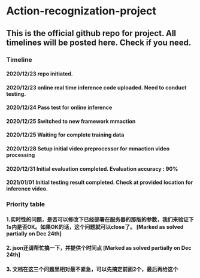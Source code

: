 # Action-recognization-project

## This is the official github repo for project. All timelines will be posted here. Check if you need.

### Timeline

#### 2020/12/23 repo initiated.
#### 2020/12/23 online real time inference code uploaded. Need to conduct testing.
#### 2020/12/24 Pass test for online inference
#### 2020/12/25 Switched to new framework mmaction
#### 2020/12/25 Waiting for complete training data
#### 2020/12/28 Setup initial video preprocessor for mmaction video processing
#### 2020/12/31 Initial evaluation completed. Evaluation accuracy : 90%
#### 2021/01/01 Initial testing result completed. Check at provided location for inference video.

### Priority table

#### 1.实时性的问题，是否可以修改下已经部署在服务器的那版的参数，我们来验证下1s内是否OK。如果OK的话，这个问题就可以close了。 [Marked as solved partially on Dec 24th]

#### 2. json还请帮忙搞一下，并提供个时间点 [Marked as solved partially on Dec 24th]

#### 3. 文档在这三个问题里相对最不紧急，可以先搞定前面2个，最后再给这个
